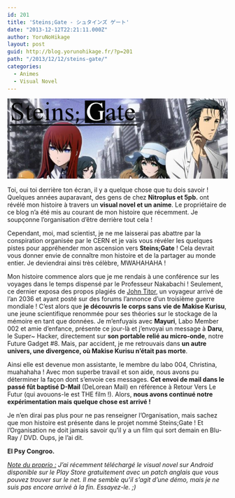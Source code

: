 ```yaml
---
id: 201
title: 'Steins;Gate - シュタインズ ゲート'
date: "2013-12-12T22:21:11.000Z"
author: YoruNoHikage
layout: post
guid: http://blog.yorunohikage.fr/?p=201
path: "/2013/12/12/steins-gate/"
categories:
  - Animes
  - Visual Novel
---
```

![Steins gate cover](steins-gate-cover.png)

Toi, oui toi derrière ton écran, il y a quelque chose que tu dois savoir ! Quelques années auparavant, des gens de chez **Nitroplus et 5pb.** ont révélé mon histoire à travers un **visual novel et un anime**. Le propriétaire de ce blog n’a été mis au courant de mon histoire que récemment. Je soupçonne l’organisation d’être derrière tout cela !

Cependant, moi, mad scientist, je ne me laisserai pas abattre par la conspiration organisée par le CERN et je vais vous révéler les quelques pistes pour appréhender mon ascension vers **Steins;Gate** ! Cela devrait vous donner envie de connaître mon histoire et de la partager au monde entier. Je deviendrai ainsi très célèbre, MWAHAHAHA !

Mon histoire commence alors que je me rendais à une conférence sur les voyages dans le temps dispensé par le Professeur Nakabachi ! Seulement, ce dernier exposa des propos plagiés de [John Titor](https://fr.wikipedia.org/wiki/John_Titor "Page Wikipédia de John Titor"), un voyageur arrivé de l’an 2036 et ayant posté sur des forums l’annonce d’un troisième guerre mondiale ! C’est alors que **je découvris le corps sans vie de Makise Kurisu**, une jeune scientifique renommée pour ses théories sur le stockage de la mémoire en tant que données. Je m’enfuyais avec **Mayuri**, Labo Member 002 et amie d’enfance, présente ce jour-là et j’envoyai un message à **Daru**, le Super~ Hacker, directement sur **son portable relié au micro-onde**, notre Future Gadget #8. Mais, par accident, je me retrouvais dans **un autre univers, une divergence, où Makise Kurisu n’était pas morte**.

Ainsi elle est devenue mon assistante, le membre du labo 004, Christina, muahahaha ! Avec mon superbe travail et son aide, nous avons pu déterminer la façon dont s’envoie ces messages. **Cet envoi de mail dans le passé fût baptisé D-Mail** (DeLorean Mail) en référence à Retour Vers Le Futur (qui avouons-le est THE film !). Alors, **nous avons continué notre expérimentation mais quelque chose est arrivé !**

Je n’en dirai pas plus pour ne pas renseigner l’Organisation, mais sachez que mon histoire est présente dans le projet nommé Steins;Gate ! Et l’Organisation ne doit jamais savoir qu’il y a un film qui sort demain en Blu-Ray / DVD. Oups, je l’ai dit.

**El Psy Congroo.**

<span style="text-decoration: underline;"><em>Note du proprio :</em></span> _J’ai récemment téléchargé le visual novel sur Android disponible sur le Play Store gratuitement avec un patch anglais que vous pouvez trouver sur le net. Il me semble qu’il s’agit d’une démo, mais je ne suis pas encore arrivé à la fin. Essayez-le. ;)_
